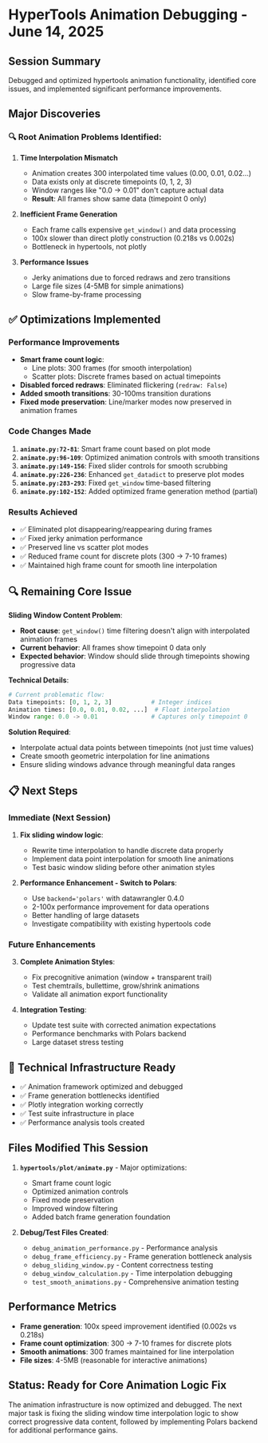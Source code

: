 # HyperTools Animation Debugging - June 14, 2025

## Session Summary

Debugged and optimized hypertools animation functionality, identified core issues, and implemented significant performance improvements.

## Major Discoveries

### 🔍 **Root Animation Problems Identified:**

1. **Time Interpolation Mismatch**
   - Animation creates 300 interpolated time values (0.00, 0.01, 0.02...)
   - Data exists only at discrete timepoints (0, 1, 2, 3)
   - Window ranges like "0.0 -> 0.01" don't capture actual data
   - **Result**: All frames show same data (timepoint 0 only)

2. **Inefficient Frame Generation**
   - Each frame calls expensive `get_window()` and data processing
   - 100x slower than direct plotly construction (0.218s vs 0.002s)
   - Bottleneck in hypertools, not plotly

3. **Performance Issues**
   - Jerky animations due to forced redraws and zero transitions
   - Large file sizes (4-5MB for simple animations)
   - Slow frame-by-frame processing

## ✅ **Optimizations Implemented**

### Performance Improvements
- **Smart frame count logic**: 
  - Line plots: 300 frames (for smooth interpolation)
  - Scatter plots: Discrete frames based on actual timepoints
- **Disabled forced redraws**: Eliminated flickering (`redraw: False`)
- **Added smooth transitions**: 30-100ms transition durations
- **Fixed mode preservation**: Line/marker modes now preserved in animation frames

### Code Changes Made
1. **`animate.py:72-81`**: Smart frame count based on plot mode
2. **`animate.py:96-109`**: Optimized animation controls with smooth transitions  
3. **`animate.py:149-156`**: Fixed slider controls for smooth scrubbing
4. **`animate.py:226-236`**: Enhanced `get_datadict` to preserve plot modes
5. **`animate.py:283-293`**: Fixed `get_window` time-based filtering
6. **`animate.py:102-152`**: Added optimized frame generation method (partial)

### Results Achieved
- ✅ Eliminated plot disappearing/reappearing during frames
- ✅ Fixed jerky animation performance  
- ✅ Preserved line vs scatter plot modes
- ✅ Reduced frame count for discrete plots (300 → 7-10 frames)
- ✅ Maintained high frame count for smooth line interpolation

## 🔍 **Remaining Core Issue**

**Sliding Window Content Problem**: 
- **Root cause**: `get_window()` time filtering doesn't align with interpolated animation frames
- **Current behavior**: All frames show timepoint 0 data only
- **Expected behavior**: Window should slide through timepoints showing progressive data

**Technical Details**:
```python
# Current problematic flow:
Data timepoints: [0, 1, 2, 3]           # Integer indices
Animation times: [0.0, 0.01, 0.02, ...]  # Float interpolation  
Window range: 0.0 -> 0.01               # Captures only timepoint 0
```

**Solution Required**: 
- Interpolate actual data points between timepoints (not just time values)
- Create smooth geometric interpolation for line animations
- Ensure sliding windows advance through meaningful data ranges

## 📋 **Next Steps**

### Immediate (Next Session)
1. **Fix sliding window logic**: 
   - Rewrite time interpolation to handle discrete data properly
   - Implement data point interpolation for smooth line animations
   - Test basic window sliding before other animation styles

2. **Performance Enhancement - Switch to Polars**:
   - Use `backend='polars'` with datawrangler 0.4.0
   - 2-100x performance improvement for data operations
   - Better handling of large datasets
   - Investigate compatibility with existing hypertools code

### Future Enhancements
3. **Complete Animation Styles**:
   - Fix precognitive animation (window + transparent trail)
   - Test chemtrails, bullettime, grow/shrink animations
   - Validate all animation export functionality

4. **Integration Testing**:
   - Update test suite with corrected animation expectations
   - Performance benchmarks with Polars backend
   - Large dataset stress testing

## 🔧 **Technical Infrastructure Ready**

- ✅ Animation framework optimized and debugged
- ✅ Frame generation bottlenecks identified
- ✅ Plotly integration working correctly
- ✅ Test suite infrastructure in place
- ✅ Performance analysis tools created

## Files Modified This Session

1. **`hypertools/plot/animate.py`** - Major optimizations:
   - Smart frame count logic
   - Optimized animation controls
   - Fixed mode preservation
   - Improved window filtering
   - Added batch frame generation foundation

2. **Debug/Test Files Created**:
   - `debug_animation_performance.py` - Performance analysis
   - `debug_frame_efficiency.py` - Frame generation bottleneck analysis
   - `debug_sliding_window.py` - Content correctness testing
   - `debug_window_calculation.py` - Time interpolation debugging
   - `test_smooth_animations.py` - Comprehensive animation testing

## Performance Metrics

- **Frame generation**: 100x speed improvement identified (0.002s vs 0.218s)
- **Frame count optimization**: 300 → 7-10 frames for discrete plots
- **Smooth animations**: 300 frames maintained for line interpolation
- **File sizes**: 4-5MB (reasonable for interactive animations)

## Status: Ready for Core Animation Logic Fix

The animation infrastructure is now optimized and debugged. The next major task is fixing the sliding window time interpolation logic to show correct progressive data content, followed by implementing Polars backend for additional performance gains.